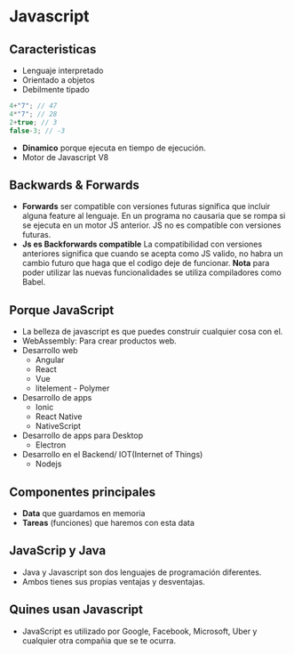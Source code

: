 # Javascript
## Caracteristicas
- Lenguaje interpretado
- Orientado a objetos
- Debilmente tipado
```javascript
4+"7"; // 47
4*"7"; // 28
2+true; // 3
false-3; // -3
```
- **Dinamico** porque ejecuta en tiempo de ejecución.
- Motor de Javascript V8

## Backwards & Forwards
- **Forwards** ser compatible con versiones futuras significa que incluir alguna feature al lenguaje. En un programa no causaria que se rompa si se ejecuta en un motor JS anterior. JS no es compatible con versiones futuras.
- **Js es Backforwards compatible** La compatibilidad con versiones anteriores significa que cuando se acepta como JS valido, no habra un cambio futuro que haga que el codigo deje de funcionar.
**Nota** para poder utilizar las nuevas funcionalidades se utiliza compiladores como Babel.

## Porque JavaScript
- La belleza de javascript es que puedes construir cualquier cosa con el.
- WebAssembly: Para crear productos web.
- Desarrollo web
    - Angular
    - React
    - Vue
    - litelement - Polymer
- Desarrollo de apps
    - Ionic
    - React Native
    - NativeScript
- Desarrollo de apps para Desktop
    - Electron
- Desarrollo en el Backend/ IOT(Internet of Things)
    - Nodejs

## Componentes principales
- **Data** que guardamos en memoria
- **Tareas** (funciones) que haremos con esta data

## JavaScrip y Java
- Java y Javascript son dos lenguajes de programación diferentes.
- Ambos tienes sus propias ventajas y desventajas.

## Quines usan Javascript
- JavaScript es utilizado por Google, Facebook, Microsoft, Uber y cualquier otra compañia que se te ocurra.
